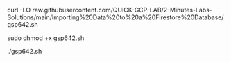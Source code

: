 curl -LO raw.githubusercontent.com/QUICK-GCP-LAB/2-Minutes-Labs-Solutions/main/Importing%20Data%20to%20a%20Firestore%20Database/gsp642.sh

sudo chmod +x gsp642.sh

./gsp642.sh
